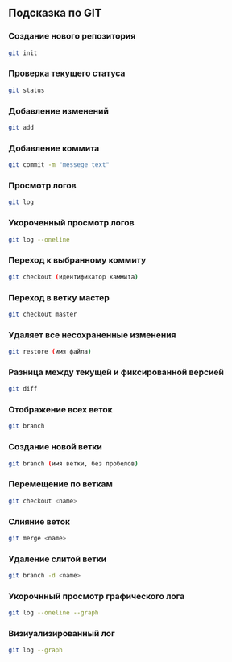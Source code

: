 ## Подсказка по GIT

### Создание нового репозитория
```sh
git init 
```
### Проверка текущего статуса
```sh
git status
```
### Добавление изменений
```sh
git add
```
### Добавление коммита
```sh
git commit -m "messege text"
```
### Просмотр логов
```sh
git log
```
### Укороченный просмотр логов
```sh
git log --oneline
```
### Переход к выбранному коммиту
```sh
git checkout (идентификатор каммита)
```
### Переход в ветку мастер
```sh
git checkout master
```
### Удаляет все несохраненные изменения
```sh
git restore (имя файла)
```
### Разница между текущей и фиксированной версией
```sh
git diff
```
### Отображение всех веток
```sh
git branch
```
### Создание новой ветки
```sh
git branch (имя ветки, без пробелов)
```
### Перемещение по веткам
```sh
git checkout <name>
```
### Слияние веток
```sh
git merge <name>
```
### Удаление слитой ветки
```sh
git branch -d <name>
```
### Укорочнный просмотр графического лога
```sh
git log --oneline --graph
```
### Визиуализированный лог
```sh
git log --graph
```